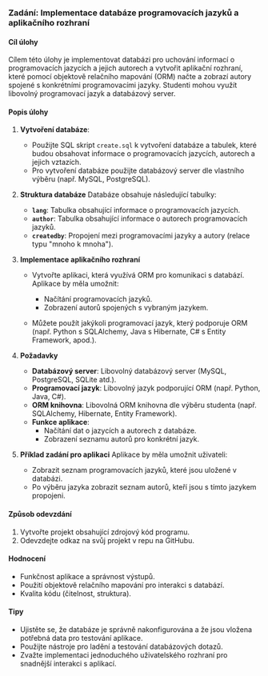 ### Zadání: Implementace databáze programovacích jazyků a aplikačního rozhraní

#### Cíl úlohy
Cílem této úlohy je implementovat databázi pro uchování informací o programovacích jazycích a jejich autorech a vytvořit aplikační rozhraní, které pomocí objektově relačního mapování (ORM) načte a zobrazí autory spojené s konkrétními programovacími jazyky. Studenti mohou využít libovolný programovací jazyk a databázový server.

#### Popis úlohy
1. **Vytvoření databáze**:
   - Použijte SQL skript `create.sql` k vytvoření databáze a tabulek, které budou obsahovat informace o programovacích jazycích, autorech a jejich vztazích.
   - Pro vytvoření databáze použijte databázový server dle vlastního výběru (např. MySQL, PostgreSQL).

2. **Struktura databáze**
   Databáze obsahuje následující tabulky:
   - **`lang`**: Tabulka obsahující informace o programovacích jazycích.
   - **`author`**: Tabulka obsahující informace o autorech programovacích jazyků.
   - **`createdby`**: Propojení mezi programovacími jazyky a autory (relace typu "mnoho k mnoha").

3. **Implementace aplikačního rozhraní**
   - Vytvořte aplikaci, která využívá ORM pro komunikaci s databází. Aplikace by měla umožnit:
     - Načítání programovacích jazyků.
     - Zobrazení autorů spojených s vybraným jazykem.
   
   - Můžete použít jakýkoli programovací jazyk, který podporuje ORM (např. Python s SQLAlchemy, Java s Hibernate, C# s Entity Framework, apod.).

4. **Požadavky**
   - **Databázový server**: Libovolný databázový server (MySQL, PostgreSQL, SQLite atd.).
   - **Programovací jazyk**: Libovolný jazyk podporující ORM (např. Python, Java, C#).
   - **ORM knihovna**: Libovolná ORM knihovna dle výběru studenta (např. SQLAlchemy, Hibernate, Entity Framework).
   - **Funkce aplikace**: 
     - Načítání dat o jazycích a autorech z databáze.
     - Zobrazení seznamu autorů pro konkrétní jazyk.

5. **Příklad zadání pro aplikaci**
   Aplikace by měla umožnit uživateli:
   - Zobrazit seznam programovacích jazyků, které jsou uložené v databázi.
   - Po výběru jazyka zobrazit seznam autorů, kteří jsou s tímto jazykem propojeni.

#### Způsob odevzdání
1. Vytvořte projekt obsahující zdrojový kód programu.
2. Odevzdejte odkaz na svůj projekt v repu na GitHubu.

#### Hodnocení
- Funkčnost aplikace a správnost výstupů.
- Použití objektově relačního mapování pro interakci s databází.
- Kvalita kódu (čitelnost, struktura).

#### Tipy
- Ujistěte se, že databáze je správně nakonfigurována a že jsou vložena potřebná data pro testování aplikace.
- Použijte nástroje pro ladění a testování databázových dotazů.
- Zvažte implementaci jednoduchého uživatelského rozhraní pro snadnější interakci s aplikací.
